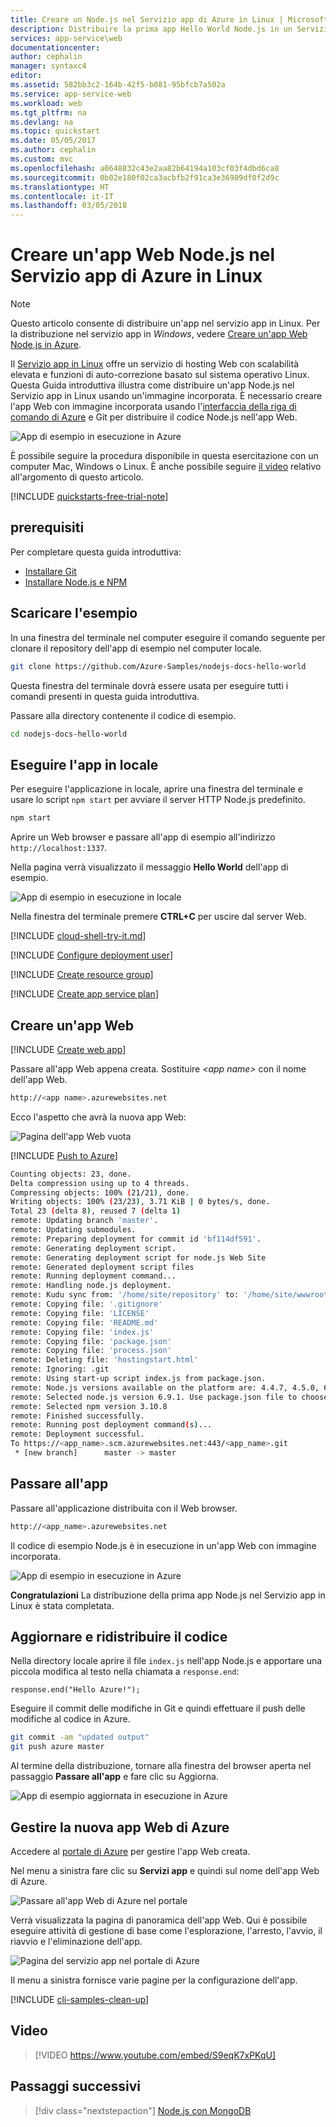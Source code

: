 ```yaml
---
title: Creare un Node.js nel Servizio app di Azure in Linux | Microsoft Docs
description: Distribuire la prima app Hello World Node.js in un Servizio app di Azure in Linux in pochi minuti.
services: app-service\web
documentationcenter: 
author: cephalin
manager: syntaxc4
editor: 
ms.assetid: 582bb3c2-164b-42f5-b081-95bfcb7a502a
ms.service: app-service-web
ms.workload: web
ms.tgt_pltfrm: na
ms.devlang: na
ms.topic: quickstart
ms.date: 05/05/2017
ms.author: cephalin
ms.custom: mvc
ms.openlocfilehash: a0648832c43e2aa82b64194a103cf03f4dbd6ca8
ms.sourcegitcommit: 0b02e180f02ca3acbfb2f91ca3e36989df0f2d9c
ms.translationtype: HT
ms.contentlocale: it-IT
ms.lasthandoff: 03/05/2018
---
```

# <a name="create-a-nodejs-web-app-in-azure-app-service-on-linux"></a>Creare un'app Web Node.js nel Servizio app di Azure in Linux

> [!NOTE]
> Questo articolo consente di distribuire un'app nel servizio app in Linux. Per la distribuzione nel servizio app in _Windows_, vedere [Creare un'app Web Node.js in Azure](../app-service-web-get-started-nodejs.md).
>

Il [Servizio app in Linux](app-service-linux-intro.md) offre un servizio di hosting Web con scalabilità elevata e funzioni di auto-correzione basato sul sistema operativo Linux. Questa Guida introduttiva illustra come distribuire un'app Node.js nel Servizio app in Linux usando un'immagine incorporata. È necessario creare l'app Web con immagine incorporata usando l'[interfaccia della riga di comando di Azure](https://docs.microsoft.com/cli/azure/get-started-with-azure-cli) e Git per distribuire il codice Node.js nell'app Web.

![App di esempio in esecuzione in Azure](media/quickstart-nodejs/hello-world-in-browser.png)

È possibile seguire la procedura disponibile in questa esercitazione con un computer Mac, Windows o Linux. È anche possibile seguire [il video](#video) relativo all'argomento di questo articolo.

[!INCLUDE [quickstarts-free-trial-note](../../../includes/quickstarts-free-trial-note.md)]

## <a name="prerequisites"></a>prerequisiti

Per completare questa guida introduttiva:

* <a href="https://git-scm.com/" target="_blank">Installare Git</a>
* <a href="https://nodejs.org/" target="_blank">Installare Node.js e NPM</a>

## <a name="download-the-sample"></a>Scaricare l'esempio

In una finestra del terminale nel computer eseguire il comando seguente per clonare il repository dell'app di esempio nel computer locale.

```bash
git clone https://github.com/Azure-Samples/nodejs-docs-hello-world
```

Questa finestra del terminale dovrà essere usata per eseguire tutti i comandi presenti in questa guida introduttiva.

Passare alla directory contenente il codice di esempio.

```bash
cd nodejs-docs-hello-world
```

## <a name="run-the-app-locally"></a>Eseguire l'app in locale

Per eseguire l'applicazione in locale, aprire una finestra del terminale e usare lo script `npm start` per avviare il server HTTP Node.js predefinito.

```bash
npm start
```

Aprire un Web browser e passare all'app di esempio all'indirizzo `http://localhost:1337`.

Nella pagina verrà visualizzato il messaggio **Hello World** dell'app di esempio.

![App di esempio in esecuzione in locale](media/quickstart-nodejs/localhost-hello-world-in-browser.png)

Nella finestra del terminale premere **CTRL+C** per uscire dal server Web.

[!INCLUDE [cloud-shell-try-it.md](../../../includes/cloud-shell-try-it.md)]

[!INCLUDE [Configure deployment user](../../../includes/configure-deployment-user.md)]

[!INCLUDE [Create resource group](../../../includes/app-service-web-create-resource-group.md)]

[!INCLUDE [Create app service plan](../../../includes/app-service-web-create-app-service-plan-linux.md)]

## <a name="create-a-web-app"></a>Creare un'app Web

[!INCLUDE [Create web app](../../../includes/app-service-web-create-web-app-nodejs-no-h.md)]

Passare all'app Web appena creata. Sostituire _&lt;app name>_ con il nome dell'app Web.

```bash
http://<app name>.azurewebsites.net
```

Ecco l'aspetto che avrà la nuova app Web:

![Pagina dell'app Web vuota](media/quickstart-nodejs/app-service-web-service-created.png)

[!INCLUDE [Push to Azure](../../../includes/app-service-web-git-push-to-azure.md)]

```bash
Counting objects: 23, done.
Delta compression using up to 4 threads.
Compressing objects: 100% (21/21), done.
Writing objects: 100% (23/23), 3.71 KiB | 0 bytes/s, done.
Total 23 (delta 8), reused 7 (delta 1)
remote: Updating branch 'master'.
remote: Updating submodules.
remote: Preparing deployment for commit id 'bf114df591'.
remote: Generating deployment script.
remote: Generating deployment script for node.js Web Site
remote: Generated deployment script files
remote: Running deployment command...
remote: Handling node.js deployment.
remote: Kudu sync from: '/home/site/repository' to: '/home/site/wwwroot'
remote: Copying file: '.gitignore'
remote: Copying file: 'LICENSE'
remote: Copying file: 'README.md'
remote: Copying file: 'index.js'
remote: Copying file: 'package.json'
remote: Copying file: 'process.json'
remote: Deleting file: 'hostingstart.html'
remote: Ignoring: .git
remote: Using start-up script index.js from package.json.
remote: Node.js versions available on the platform are: 4.4.7, 4.5.0, 6.2.2, 6.6.0, 6.9.1.
remote: Selected node.js version 6.9.1. Use package.json file to choose a different version.
remote: Selected npm version 3.10.8
remote: Finished successfully.
remote: Running post deployment command(s)...
remote: Deployment successful.
To https://<app_name>.scm.azurewebsites.net:443/<app_name>.git
 * [new branch]      master -> master
```

## <a name="browse-to-the-app"></a>Passare all'app

Passare all'applicazione distribuita con il Web browser.

```bash
http://<app_name>.azurewebsites.net
```

Il codice di esempio Node.js è in esecuzione in un'app Web con immagine incorporata.

![App di esempio in esecuzione in Azure](media/quickstart-nodejs/hello-world-in-browser.png)

**Congratulazioni** La distribuzione della prima app Node.js nel Servizio app in Linux è stata completata.

## <a name="update-and-redeploy-the-code"></a>Aggiornare e ridistribuire il codice

Nella directory locale aprire il file `index.js` nell'app Node.js e apportare una piccola modifica al testo nella chiamata a `response.end`:

```nodejs
response.end("Hello Azure!");
```

Eseguire il commit delle modifiche in Git e quindi effettuare il push delle modifiche al codice in Azure.

```bash
git commit -am "updated output"
git push azure master
```

Al termine della distribuzione, tornare alla finestra del browser aperta nel passaggio **Passare all'app** e fare clic su Aggiorna.

![App di esempio aggiornata in esecuzione in Azure](media/quickstart-nodejs/hello-azure-in-browser.png)

## <a name="manage-your-new-azure-web-app"></a>Gestire la nuova app Web di Azure

Accedere al <a href="https://portal.azure.com" target="_blank">portale di Azure</a> per gestire l'app Web creata.

Nel menu a sinistra fare clic su **Servizi app** e quindi sul nome dell'app Web di Azure.

![Passare all'app Web di Azure nel portale](./media/quickstart-nodejs/nodejs-docs-hello-world-app-service-list.png)

Verrà visualizzata la pagina di panoramica dell'app Web. Qui è possibile eseguire attività di gestione di base come l'esplorazione, l'arresto, l'avvio, il riavvio e l'eliminazione dell'app. 

![Pagina del servizio app nel portale di Azure](media/quickstart-nodejs/nodejs-docs-hello-world-app-service-detail.png)

Il menu a sinistra fornisce varie pagine per la configurazione dell'app. 

[!INCLUDE [cli-samples-clean-up](../../../includes/cli-samples-clean-up.md)]

## <a name="video"></a>Video

>[!VIDEO https://www.youtube.com/embed/S9eqK7xPKqU]

## <a name="next-steps"></a>Passaggi successivi

> [!div class="nextstepaction"]
> [Node.js con MongoDB](tutorial-nodejs-mongodb-app.md)
